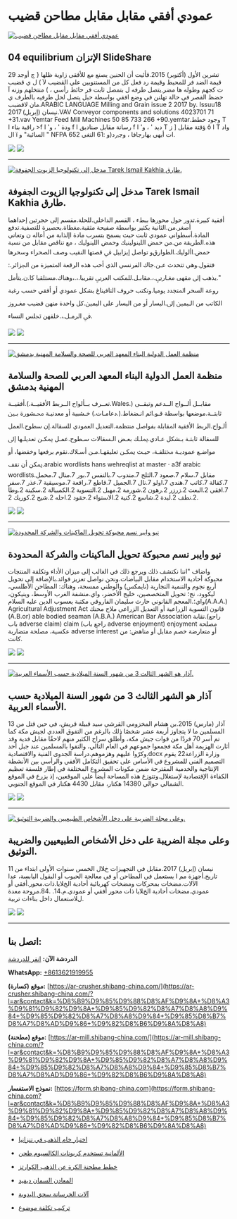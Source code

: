 # عمودي أفقي مقابل مقابل مطاحن قضيب

<a href="https://swt.shibang-china.com/?l=ar&img&k=%D8%B9%D9%85%D9%88%D8%AF%D9%8A+%D8%A3%D9%81%D9%82%D9%8A+%D9%85%D9%82%D8%A7%D8%A8%D9%84+%D9%85%D9%82%D8%A7%D8%A8%D9%84+%D9%85%D8%B7%D8%A7%D8%AD%D9%86+%D9%82%D8%B6%D9%8A%D8%A8" target="_blank">![عمودي أفقي مقابل مقابل مطاحن قضيب](http://static.shibang-china.com/all-800x300/156.jpg)</a>

## 04 equilibrium الإتزان SlideShare
29 تشرين الأول (أكتوبر) 2015.قأئيت أن الحنين يصنع مع للأققي زاوية ظلها { ج أوجد قيمة الضد فر للمحيط وقيمة رد فعل كل من المستنوبين علي القضيب لآ ) ل ي قضبب منتخلهم وزنه آ ( ث كجهم وطوله ها مضر.يتصل طرفه ل بتمصل ثابت فر حائط رأسي ، حضظ القصر فى حالة تهلنن فى وضع افقي بواسطة حبل يتصل لحل طرفيه بالطرف ي مان لاقضبب.ARABIC LANGUAGE Milling and Grain issue 2 2017 by. Issuu18 نيسان (إبريل) 2017.VAV Conveyor components and solutions 4023701 71 +31.vav Yemtar Feed Mill Machines 50 85 733 266 +90.yemtar.وجود خطط T راقبة بناء ا &gt;f ودة &#39; ، و&#39; ا f رسانة مقابل صناديق ا f ديد &#39; ، و&#39; ا T ؤقتة مقابل [ ز ô ا T واد ال ï السائبة&quot; و &quot; NFPA 652 و :61 التغي)ات أﺑﻬﻲ ﺑﻬﺎرﺟﺎﻓﺎ ، وﺟﲑد.


<a href="https://whatsapp.shibangsoft.com/WhatsApp.php" target="_blank" title="WhatsApp">![](http://static.shibang-china.com/icon/whatsapp.png)</a> <a href="https://swt.shibang-china.com/?l=ar&icon&k=%D8%B9%D9%85%D9%88%D8%AF%D9%8A+%D8%A3%D9%81%D9%82%D9%8A+%D9%85%D9%82%D8%A7%D8%A8%D9%84+%D9%85%D9%82%D8%A7%D8%A8%D9%84+%D9%85%D8%B7%D8%A7%D8%AD%D9%86+%D9%82%D8%B6%D9%8A%D8%A8" target="_blank">![](http://static.shibang-china.com/icon/chat-ar.png)</a>

---

<a href="https://swt.shibang-china.com/?l=ar&img&k=%D8%B9%D9%85%D9%88%D8%AF%D9%8A+%D8%A3%D9%81%D9%82%D9%8A+%D9%85%D9%82%D8%A7%D8%A8%D9%84+%D9%85%D9%82%D8%A7%D8%A8%D9%84+%D9%85%D8%B7%D8%A7%D8%AD%D9%86+%D9%82%D8%B6%D9%8A%D8%A8" target="_blank">![مدخل إلى تكنولوجيا الزيوت الجفوفة Tarek Ismail Kakhia طارق.](http://static.shibang-china.com/all-800x300/1188.jpg)</a>

## مدخل إلى تكنولوجيا الزيوت الجفوفة Tarek Ismail Kakhia طارق.
أفقية كبيرة.تدور حول محورها ببطء ، القسم الداخلي.للحلة.مقسم إلى حجرتين إحداهما أصغر.من.الثانية بكثير بواسطة صفيحة مثقبة.مغطاة.بحصيرة للتصفية.تدفع المادة.أسطواني عمودي ثابت حيث يسمح بتسرب مادة اإلذابة من أعاله ن وتعاني هذه.الطريقة من.من حمض اللينولينيك وحمض اللينوليك ، مع تناقص مقابل من نسبة حمض.األوليك.ﺍﻟﻄﻮﺍﺭﻕﻭ ﺗﻮﺍﺻﻞ ﺇﻳﺰﺍﺑﻴﻞ ﰲ ﻗﺼﺘﻬﺎ ﺍﻟﻨﻘﻴﺐ ﻭﺻﻒ ﺍﻟﺼﺤﺮﺍﺀ ﻭﺳﺤﺮﻫﺎ ﻓﺘﻘﻮﻝ.ﻭﻫﻲ ﺗﺘﺤﺪﺙ ﻋـﻦ.ﺟﺎﻙ ﺍﻟﻔﺮﻧﺴﻲ ﺍﻟﺬﻱ ﺃﺣﺐ ﻫﺬﻩ ﺍﻟﺮﻗﻌﺔ ﺍﳌﺘﻤﻴﺰﺓ ﻣﻦ ﺍﳉﺰﺍﺋﺮ.: &quot;.ﻳﺬﻫﺐ ﺇﱃ ﻣﻘﻬﻰ ﻣﻐـﺎﺭﰊ.،.ﻣﻘﺎﺑـﻞ.ﻟﻠﻤﻜﺘﺐ ﺍﻟﻌﺮﰊ ﺗﻘﺮﻳﺒﺎ.،.،ﻭﻫﻨﺎﻙ.ﻣﺴﺘﻠﻘﻴﺎ ﻛﺎ.ﻥ.ﻳﺘﺄﻣﻞ ﺭﻭﻋﺔ ﺍﻟﺴﺤﺮ ﺍﳌﺘﺠﺪﺩ ﻳﻮﻣﻴﺎ.ﻭﺗﻜﺘﺐ ﺣﺮﻭﻑ ﺍﻟﺘﺎﻓﻴﻨﺎﻍ ﺑﺸﻜﻞ ﻋﻤﻮﺩﻱ ﺃﻭ ﺃﻓﻘﻲ ﺣﺴﺐ ﺭﻏﺒﺔ ﺍﻟﻜﺎﺗﺐ ﻣﻦ ﺍﻟـﻴﻤﲔ ﺇﱃ.ﺍﻟﻴﺴﺎﺭ ﺃﻭ ﻣﻦ ﺍﻟﻴﺴﺎﺭ ﻋﻠﻰ ﺍﻟﻴﻤﲔ.ﻛﻞ ﻭﺍﺣﺪﺓ ﻣﻨﻬﻦ ﻗﻀﻴﺐ ﻣﻐـﺮﻭﺯ ﰲ ﺍﻟﺮﻣـﻞ.،.ﺧﻠﻔﻬﻦ ﲡﻠﺲ ﺍﻟﻨﺴﺎﺀ.


<a href="https://whatsapp.shibangsoft.com/WhatsApp.php" target="_blank" title="WhatsApp">![](http://static.shibang-china.com/icon/whatsapp.png)</a> <a href="https://swt.shibang-china.com/?l=ar&icon&k=%D8%B9%D9%85%D9%88%D8%AF%D9%8A+%D8%A3%D9%81%D9%82%D9%8A+%D9%85%D9%82%D8%A7%D8%A8%D9%84+%D9%85%D9%82%D8%A7%D8%A8%D9%84+%D9%85%D8%B7%D8%A7%D8%AD%D9%86+%D9%82%D8%B6%D9%8A%D8%A8" target="_blank">![](http://static.shibang-china.com/icon/chat-ar.png)</a>

---

<a href="https://swt.shibang-china.com/?l=ar&img&k=%D8%B9%D9%85%D9%88%D8%AF%D9%8A+%D8%A3%D9%81%D9%82%D9%8A+%D9%85%D9%82%D8%A7%D8%A8%D9%84+%D9%85%D9%82%D8%A7%D8%A8%D9%84+%D9%85%D8%B7%D8%A7%D8%AD%D9%86+%D9%82%D8%B6%D9%8A%D8%A8" target="_blank">![منظمة العمل الدولية البناء المعهد العربي للصحة والسلامة المهنية بدمشق](http://static.shibang-china.com/all-800x300/195.jpg)</a>

## منظمة العمل الدولية البناء المعهد العربي للصحة والسلامة المهنية بدمشق
ﺃﻓﻘﻴــﺔ.(.ﺗﻌــﺮﻑ ﺑــﺄﻟﻮﺍﺡ ﺍﻟــﺮﺑﻂ ﺍﻷﻓﻘﻴــﺔ.Wales.) ﻣﻘﺎﺑــﻞ ﺃﻟــﻮﺍﺡ ﺍﻟــﺪﻋﻢ ﻭﺗﺒﻘــﻰ ﺛﺎﺑﺘــﺔ.ﻣﻮﺿﻌﻬﺎ ﺑﻮﺍﺳﻄﺔ ﻗـﻮ.ﺍﺋﻢ ﺍﻧـﻀﻐﺎﻁ.(.ﺩﻋﺎﻣـﺎﺕ.) ﺧـﺸﺒﻴﺔ ﺃﻭ ﻣﻌﺪﻧﻴـﺔ ﳏـﺸﻮﺭﺓ ﺑـﲔ ﺃﻟـﻮﺍﺡ.ﺍﻟﺮﺑﻂ ﺍﻷﻓﻘﻴﺔ ﺍﳌﻘﺎﺑﻠﺔ ﺑﻔﻮﺍﺻﻞ ﻣﻨﺘﻈﻤﺔ.ﺍﻟﺘﻌﺪﻳﻞ ﺍﻟﻌﻤﻮﺩﻱ ﻟﻠﺴﻘﺎﻟﺔ.ﺇﻥ ﺳﻄﻮﺡ.ﺍﻟﻌﻤﻞ ﻟﻠﺴﻘﺎﻟﺔ ﺛﺎﺑﺘـﺔ ﺑـﺸﻜﻞ ﻋـﺎﺩﻱ.ﳝﻠـﻚ ﺑﻌـﺾ ﺍﻟـﺴﻘﺎﻻﺕ ﺳـﻄﻮﺡ.ﻋﻤـﻞ ﳝﻜـﻦ ﺗﻌﺪﻳﻠـﻬﺎ ﺇﱃ ﻣﻮﺍﺿـﻊ ﻋﻤﻮﺩﻳـﺔ ﳐﺘﻠﻔـﺔ، ﺣﻴـﺚ ﳝﻜـﻦ ﺗﻌﻠﻴﻘﻬـﺎ.ﻣـﻦ ﺃﺳـﻼﻙ.ﻧﻘﻮﻡ ﺑﺮﻓﻌﻬﺎ ﻭﺧﻔﻀﻬﺎ، ﺃﻭ ﳝﻜﻦ ﺃﻥ ﺗﻘﻒ.arabic wordlists hans wehreqlist at master · a3f arabic wordlists.مقابل 7.سلام 7.صعود 7.الثلج 7.مندوب 7.بالنفس 7.بور 7.منال 7.محمل 7.كفالة 7.كاتب 7.ھندي 7.اولو 7.نال 7.الجميل 7.قاطع 7.رافعة 7.موسيقية 7.عذر 7.سفر 7.افقي 2.البعث 2.زرزر 2.رھون 2.شورمة 2.مھبل 2.التسوية 2.الكمبيالة 2.سكينة 2.وطأ 2.نطف 2.لبدة 2.شاسع 2.كنية 2.الاستواء 2.حقود 2.احله 2.شيح 2.كوريك 2.


<a href="https://whatsapp.shibangsoft.com/WhatsApp.php" target="_blank" title="WhatsApp">![](http://static.shibang-china.com/icon/whatsapp.png)</a> <a href="https://swt.shibang-china.com/?l=ar&icon&k=%D8%B9%D9%85%D9%88%D8%AF%D9%8A+%D8%A3%D9%81%D9%82%D9%8A+%D9%85%D9%82%D8%A7%D8%A8%D9%84+%D9%85%D9%82%D8%A7%D8%A8%D9%84+%D9%85%D8%B7%D8%A7%D8%AD%D9%86+%D9%82%D8%B6%D9%8A%D8%A8" target="_blank">![](http://static.shibang-china.com/icon/chat-ar.png)</a>

---

<a href="https://swt.shibang-china.com/?l=ar&img&k=%D8%B9%D9%85%D9%88%D8%AF%D9%8A+%D8%A3%D9%81%D9%82%D9%8A+%D9%85%D9%82%D8%A7%D8%A8%D9%84+%D9%85%D9%82%D8%A7%D8%A8%D9%84+%D9%85%D8%B7%D8%A7%D8%AD%D9%86+%D9%82%D8%B6%D9%8A%D8%A8" target="_blank">![نيو وايبر نسم محبوكة تحويل الماكينات والشركة المحدودة](http://static.shibang-china.com/all-800x300/1196.jpg)</a>

## نيو وايبر نسم محبوكة تحويل الماكينات والشركة المحدودة
واضاف &quot;اننا نكتشف ذلك ويرجع ذلك في الغالب إلى ميزان الأداء وتكلفة المنتجات محبوكة أحادية الاستخدام مقابل البياضات.ونحن نواصل تعزيز فوائد.بالإضافة إلى تحويل أربع نجوم والتنمية التجارية (نايمكس) والوطني ممسحة، وهناك: المطاحن الأطلسي، ليكوود، نج؛ تحويل المتخصصين، خليج الأخضر، واي.منشفة الغرب الأوسط، وينيكون، واي؛.المعجم القانوني حارث سليمان الفاروقي مكتبة يعسوب الدين عليه السلام(A.A.A.) Agricultural Adjustment Act قانون التسوية الزراعية أو التعديل الزراعي ملاح محنك (A.B.or) able bodied seaman (A.B.A.) American Bar Association نقابة.(راجع باب adverse claim) claim (راجع باب adverse enjoyment) enjoyment مصلحة عكسية، مصلحة متضاربة adverse interest أو متعارضة خصم مقابل أو مناهض: من كانت.


<a href="https://whatsapp.shibangsoft.com/WhatsApp.php" target="_blank" title="WhatsApp">![](http://static.shibang-china.com/icon/whatsapp.png)</a> <a href="https://swt.shibang-china.com/?l=ar&icon&k=%D8%B9%D9%85%D9%88%D8%AF%D9%8A+%D8%A3%D9%81%D9%82%D9%8A+%D9%85%D9%82%D8%A7%D8%A8%D9%84+%D9%85%D9%82%D8%A7%D8%A8%D9%84+%D9%85%D8%B7%D8%A7%D8%AD%D9%86+%D9%82%D8%B6%D9%8A%D8%A8" target="_blank">![](http://static.shibang-china.com/icon/chat-ar.png)</a>

---

<a href="https://swt.shibang-china.com/?l=ar&img&k=%D8%B9%D9%85%D9%88%D8%AF%D9%8A+%D8%A3%D9%81%D9%82%D9%8A+%D9%85%D9%82%D8%A7%D8%A8%D9%84+%D9%85%D9%82%D8%A7%D8%A8%D9%84+%D9%85%D8%B7%D8%A7%D8%AD%D9%86+%D9%82%D8%B6%D9%8A%D8%A8" target="_blank">![آذار هو الشهر الثالث 3 من شهور السنة الميلادية حسب الأسماء العربية.](http://static.shibang-china.com/all-800x300/36.jpg)</a>

## آذار هو الشهر الثالث 3 من شهور السنة الميلادية حسب الأسماء العربية.
13 آذار (مارس) 2015.بن هشام المخزومي القرشي سيد قبيلة قريش، في حين قتل من المسلمين ما لا يتجاوز أربعة عشر شخصًا ذلك بالرغم من التفوق العددي لجيش مكة كما تم أسر 70 فردًا من قوات جيش مكة، وأُطلق سراح الكثير منهم لاحقًا مقابل فدية وقد أثارت الهزيمة أهل مكة فجمعوا جموعهم في العام التالي، والتقوا بالمسلمين عند جبل أحد وكرّوا عليهم وهزموهم.دراسة الجدوى الفنية والاقتصادية.docx وزارة الزراعة22 يقوم التصميم الفني للمشروع في الأساس على تحقيق التكامل الأفقي والرأسي بين الأنشطة الإنتاجية والخدمية المقترحة ضمن مكونات المشروع المختلفة في إطار فلسفة تعظيم الكفاءة الإقتصادية لإستغلال.وتتوزع هذه المساحة أيضاً على الموقعين، إذ يزرع في الموقع الشمالي حوالي 14380 هكتار، مقابل 4430 هكتار في الموقع الجنوبي.


<a href="https://whatsapp.shibangsoft.com/WhatsApp.php" target="_blank" title="WhatsApp">![](http://static.shibang-china.com/icon/whatsapp.png)</a> <a href="https://swt.shibang-china.com/?l=ar&icon&k=%D8%B9%D9%85%D9%88%D8%AF%D9%8A+%D8%A3%D9%81%D9%82%D9%8A+%D9%85%D9%82%D8%A7%D8%A8%D9%84+%D9%85%D9%82%D8%A7%D8%A8%D9%84+%D9%85%D8%B7%D8%A7%D8%AD%D9%86+%D9%82%D8%B6%D9%8A%D8%A8" target="_blank">![](http://static.shibang-china.com/icon/chat-ar.png)</a>

---

<a href="https://swt.shibang-china.com/?l=ar&img&k=%D8%B9%D9%85%D9%88%D8%AF%D9%8A+%D8%A3%D9%81%D9%82%D9%8A+%D9%85%D9%82%D8%A7%D8%A8%D9%84+%D9%85%D9%82%D8%A7%D8%A8%D9%84+%D9%85%D8%B7%D8%A7%D8%AD%D9%86+%D9%82%D8%B6%D9%8A%D8%A8" target="_blank">![وعلى مجلة الضريبة على دخل اﻷشخاص الطبيعيين والضريبة التوثيق.](http://static.shibang-china.com/all-800x300/292.jpg)</a>

## وعلى مجلة الضريبة على دخل اﻷشخاص الطبيعيين والضريبة التوثيق.
11 نيسان (إبريل) 2017.مقابل في التجهيزات خﻼل الخمس سنوات اﻷولى ابتداء من تاريخ.أجهزة مم ا يستعمل في المطاحن أو في معالجة الحبوب أو البقول اليابسة، عدا اﻵﻻت.مضخات بمحركات ومضخات كهربائية أحادية الخﻼيا.ذات.محور.أفقي أو عمودي.مضخات أحادية الخﻼيا ذات محور أفقي أو عمودي.م.14. .84.مروحة معدة لﻼستعمال داخل بناءات تربية.

<a href="https://whatsapp.shibangsoft.com/WhatsApp.php" target="_blank" title="WhatsApp">![](http://static.shibang-china.com/icon/whatsapp.png)</a> <a href="https://swt.shibang-china.com/?l=ar&icon&k=%D8%B9%D9%85%D9%88%D8%AF%D9%8A+%D8%A3%D9%81%D9%82%D9%8A+%D9%85%D9%82%D8%A7%D8%A8%D9%84+%D9%85%D9%82%D8%A7%D8%A8%D9%84+%D9%85%D8%B7%D8%A7%D8%AD%D9%86+%D9%82%D8%B6%D9%8A%D8%A8" target="_blank">![](http://static.shibang-china.com/icon/chat-ar.png)</a>

---
## اتصل بنا:

**الدردشة الآن:** [انقر للدردشة](https://swt.shibang-china.com?l=ar&contact&k=%D8%B9%D9%85%D9%88%D8%AF%D9%8A+%D8%A3%D9%81%D9%82%D9%8A+%D9%85%D9%82%D8%A7%D8%A8%D9%84+%D9%85%D9%82%D8%A7%D8%A8%D9%84+%D9%85%D8%B7%D8%A7%D8%AD%D9%86+%D9%82%D8%B6%D9%8A%D8%A8)

**WhatsApp:**  [+8613621919955](https://whatsapp.shibangsoft.com/WhatsApp.php)

**موقع (كسارة):** [https://ar-crusher.shibang-china.com/](https://ar-crusher.shibang-china.com/?l=ar&contact&k=%D8%B9%D9%85%D9%88%D8%AF%D9%8A+%D8%A3%D9%81%D9%82%D9%8A+%D9%85%D9%82%D8%A7%D8%A8%D9%84+%D9%85%D9%82%D8%A7%D8%A8%D9%84+%D9%85%D8%B7%D8%A7%D8%AD%D9%86+%D9%82%D8%B6%D9%8A%D8%A8)

**موقع (مطحنة):** [https://ar-mill.shibang-china.com/](https://ar-mill.shibang-china.com/?l=ar&contact&k=%D8%B9%D9%85%D9%88%D8%AF%D9%8A+%D8%A3%D9%81%D9%82%D9%8A+%D9%85%D9%82%D8%A7%D8%A8%D9%84+%D9%85%D9%82%D8%A7%D8%A8%D9%84+%D9%85%D8%B7%D8%A7%D8%AD%D9%86+%D9%82%D8%B6%D9%8A%D8%A8)

**نموذج الاستفسار:** [https://form.shibang-china.com](https://form.shibang-china.com?l=ar&contact&k=%D8%B9%D9%85%D9%88%D8%AF%D9%8A+%D8%A3%D9%81%D9%82%D9%8A+%D9%85%D9%82%D8%A7%D8%A8%D9%84+%D9%85%D9%82%D8%A7%D8%A8%D9%84+%D9%85%D8%B7%D8%A7%D8%AD%D9%86+%D9%82%D8%B6%D9%8A%D8%A8)

* [اختبار خام الذهب في تنزانيا](../30/%D8%A7%D8%AE%D8%AA%D8%A8%D8%A7%D8%B1%20%D8%AE%D8%A7%D9%85%20%D8%A7%D9%84%D8%B0%D9%87%D8%A8%20%D9%81%D9%8A%20%D8%AA%D9%86%D8%B2%D8%A7%D9%86%D9%8A%D8%A7.md)

* [الألمانية تستخدم كربونات الكالسيوم طحن](../27/%D8%A7%D9%84%D8%A3%D9%84%D9%85%D8%A7%D9%86%D9%8A%D8%A9%20%D8%AA%D8%B3%D8%AA%D8%AE%D8%AF%D9%85%20%D9%83%D8%B1%D8%A8%D9%88%D9%86%D8%A7%D8%AA%20%D8%A7%D9%84%D9%83%D8%A7%D9%84%D8%B3%D9%8A%D9%88%D9%85%20%D8%B7%D8%AD%D9%86.md)

* [خطط مطحنة الكرة عن الذهب الكوارتز](../30/%D8%AE%D8%B7%D8%B7%20%D9%85%D8%B7%D8%AD%D9%86%D8%A9%20%D8%A7%D9%84%D9%83%D8%B1%D8%A9%20%D8%B9%D9%86%20%D8%A7%D9%84%D8%B0%D9%87%D8%A8%20%D8%A7%D9%84%D9%83%D9%88%D8%A7%D8%B1%D8%AA%D8%B2.md)

* [المعادن السمان ديفيد](../30/%D8%A7%D9%84%D9%85%D8%B9%D8%A7%D8%AF%D9%86%20%D8%A7%D9%84%D8%B3%D9%85%D8%A7%D9%86%20%D8%AF%D9%8A%D9%81%D9%8A%D8%AF.md)

* [آلات الخرسانة سحق اليدوية](../29/%D8%A2%D9%84%D8%A7%D8%AA%20%D8%A7%D9%84%D8%AE%D8%B1%D8%B3%D8%A7%D9%86%D8%A9%20%D8%B3%D8%AD%D9%82%20%D8%A7%D9%84%D9%8A%D8%AF%D9%88%D9%8A%D8%A9.md)

* [تركيب تكلفة موضوع](../29/%D8%AA%D8%B1%D9%83%D9%8A%D8%A8%20%D8%AA%D9%83%D9%84%D9%81%D8%A9%20%D9%85%D9%88%D8%B6%D9%88%D8%B9.md)
